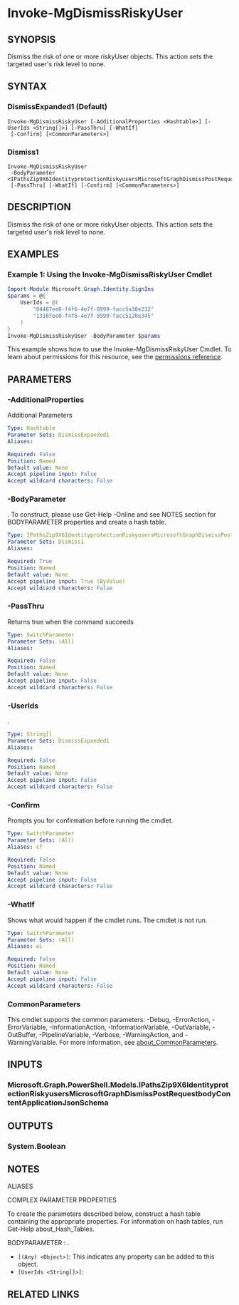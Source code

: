 ﻿---
external help file: Microsoft.Graph.Identity.SignIns-help.xml
Module Name: Microsoft.Graph.Identity.SignIns
online version: https://docs.microsoft.com/en-us/powershell/module/microsoft.graph.identity.signins/invoke-mgdismissriskyuser
schema: 2.0.0
---

# Invoke-MgDismissRiskyUser

## SYNOPSIS
Dismiss the risk of one or more riskyUser objects.
This action sets the targeted user's risk level to none.

## SYNTAX

### DismissExpanded1 (Default)
```
Invoke-MgDismissRiskyUser [-AdditionalProperties <Hashtable>] [-UserIds <String[]>] [-PassThru] [-WhatIf]
 [-Confirm] [<CommonParameters>]
```

### Dismiss1
```
Invoke-MgDismissRiskyUser
 -BodyParameter <IPathsZip9X6IdentityprotectionRiskyusersMicrosoftGraphDismissPostRequestbodyContentApplicationJsonSchema>
 [-PassThru] [-WhatIf] [-Confirm] [<CommonParameters>]
```

## DESCRIPTION
Dismiss the risk of one or more riskyUser objects.
This action sets the targeted user's risk level to none.

## EXAMPLES

### Example 1: Using the Invoke-MgDismissRiskyUser Cmdlet
```powershell
Import-Module Microsoft.Graph.Identity.SignIns
$params = @{
	UserIds = @(
		"04487ee0-f4f6-4e7f-8999-facc5a30e232"
		"13387ee0-f4f6-4e7f-8999-facc5120e345"
	)
}
Invoke-MgDismissRiskyUser -BodyParameter $params
```

This example shows how to use the Invoke-MgDismissRiskyUser Cmdlet.
To learn about permissions for this resource, see the [permissions reference](/graph/permissions-reference).

## PARAMETERS

### -AdditionalProperties
Additional Parameters

```yaml
Type: Hashtable
Parameter Sets: DismissExpanded1
Aliases:

Required: False
Position: Named
Default value: None
Accept pipeline input: False
Accept wildcard characters: False
```

### -BodyParameter
.
To construct, please use Get-Help -Online and see NOTES section for BODYPARAMETER properties and create a hash table.

```yaml
Type: IPathsZip9X6IdentityprotectionRiskyusersMicrosoftGraphDismissPostRequestbodyContentApplicationJsonSchema
Parameter Sets: Dismiss1
Aliases:

Required: True
Position: Named
Default value: None
Accept pipeline input: True (ByValue)
Accept wildcard characters: False
```

### -PassThru
Returns true when the command succeeds

```yaml
Type: SwitchParameter
Parameter Sets: (All)
Aliases:

Required: False
Position: Named
Default value: None
Accept pipeline input: False
Accept wildcard characters: False
```

### -UserIds
.

```yaml
Type: String[]
Parameter Sets: DismissExpanded1
Aliases:

Required: False
Position: Named
Default value: None
Accept pipeline input: False
Accept wildcard characters: False
```

### -Confirm
Prompts you for confirmation before running the cmdlet.

```yaml
Type: SwitchParameter
Parameter Sets: (All)
Aliases: cf

Required: False
Position: Named
Default value: None
Accept pipeline input: False
Accept wildcard characters: False
```

### -WhatIf
Shows what would happen if the cmdlet runs.
The cmdlet is not run.

```yaml
Type: SwitchParameter
Parameter Sets: (All)
Aliases: wi

Required: False
Position: Named
Default value: None
Accept pipeline input: False
Accept wildcard characters: False
```

### CommonParameters
This cmdlet supports the common parameters: -Debug, -ErrorAction, -ErrorVariable, -InformationAction, -InformationVariable, -OutVariable, -OutBuffer, -PipelineVariable, -Verbose, -WarningAction, and -WarningVariable. For more information, see [about_CommonParameters](http://go.microsoft.com/fwlink/?LinkID=113216).

## INPUTS

### Microsoft.Graph.PowerShell.Models.IPathsZip9X6IdentityprotectionRiskyusersMicrosoftGraphDismissPostRequestbodyContentApplicationJsonSchema
## OUTPUTS

### System.Boolean
## NOTES

ALIASES

COMPLEX PARAMETER PROPERTIES

To create the parameters described below, construct a hash table containing the appropriate properties. For information on hash tables, run Get-Help about_Hash_Tables.


BODYPARAMETER <IPathsZip9X6IdentityprotectionRiskyusersMicrosoftGraphDismissPostRequestbodyContentApplicationJsonSchema>: .
  - `[(Any) <Object>]`: This indicates any property can be added to this object.
  - `[UserIds <String[]>]`: 

## RELATED LINKS
